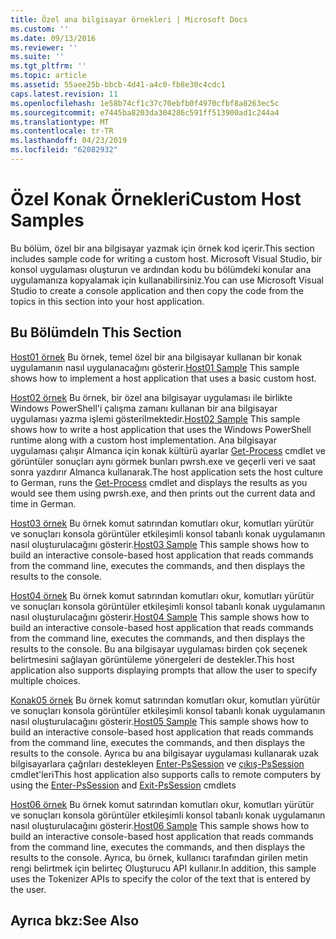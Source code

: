 ```yaml
---
title: Özel ana bilgisayar örnekleri | Microsoft Docs
ms.custom: ''
ms.date: 09/13/2016
ms.reviewer: ''
ms.suite: ''
ms.tgt_pltfrm: ''
ms.topic: article
ms.assetid: 55aee25b-bbcb-4d41-a4c0-fb8e30c4cdc1
caps.latest.revision: 11
ms.openlocfilehash: 1e58b74cf1c37c70ebfb0f4970cfbf8a8263ec5c
ms.sourcegitcommit: e7445ba8203da304286c591ff513900ad1c244a4
ms.translationtype: MT
ms.contentlocale: tr-TR
ms.lasthandoff: 04/23/2019
ms.locfileid: "62082932"
---
```

# <a name="custom-host-samples"></a><span data-ttu-id="5801a-102">Özel Konak Örnekleri</span><span class="sxs-lookup"><span data-stu-id="5801a-102">Custom Host Samples</span></span>

<span data-ttu-id="5801a-103">Bu bölüm, özel bir ana bilgisayar yazmak için örnek kod içerir.</span><span class="sxs-lookup"><span data-stu-id="5801a-103">This section includes sample code for writing a custom host.</span></span> <span data-ttu-id="5801a-104">Microsoft Visual Studio, bir konsol uygulaması oluşturun ve ardından kodu bu bölümdeki konular ana uygulamanıza kopyalamak için kullanabilirsiniz.</span><span class="sxs-lookup"><span data-stu-id="5801a-104">You can use Microsoft Visual Studio to create a console application and then copy the code from the topics in this section into your host application.</span></span>

## <a name="in-this-section"></a><span data-ttu-id="5801a-105">Bu Bölümde</span><span class="sxs-lookup"><span data-stu-id="5801a-105">In This Section</span></span>

 <span data-ttu-id="5801a-106">[Host01 örnek](./host01-sample.md) Bu örnek, temel özel bir ana bilgisayar kullanan bir konak uygulamanın nasıl uygulanacağını gösterir.</span><span class="sxs-lookup"><span data-stu-id="5801a-106">[Host01 Sample](./host01-sample.md) This sample shows how to implement a host application that uses a basic custom host.</span></span>

 <span data-ttu-id="5801a-107">[Host02 örnek](./host02-sample.md) Bu örnek, bir özel ana bilgisayar uygulaması ile birlikte Windows PowerShell'i çalışma zamanı kullanan bir ana bilgisayar uygulaması yazma işlemi gösterilmektedir.</span><span class="sxs-lookup"><span data-stu-id="5801a-107">[Host02 Sample](./host02-sample.md) This sample shows how to write a host application that uses the Windows PowerShell runtime along with a custom host implementation.</span></span> <span data-ttu-id="5801a-108">Ana bilgisayar uygulaması çalışır Almanca için konak kültürü ayarlar [Get-Process](/powershell/module/Microsoft.PowerShell.Management/Get-Process) cmdlet ve görüntüler sonuçları aynı görmek bunları pwrsh.exe ve geçerli veri ve saat sonra yazdırır Almanca kullanarak.</span><span class="sxs-lookup"><span data-stu-id="5801a-108">The host application sets the host culture to German, runs the [Get-Process](/powershell/module/Microsoft.PowerShell.Management/Get-Process) cmdlet and displays the results as you would see them using pwrsh.exe, and then prints out the current data and time in German.</span></span>

 <span data-ttu-id="5801a-109">[Host03 örnek](./host03-sample.md) Bu örnek komut satırından komutları okur, komutları yürütür ve sonuçları konsola görüntüler etkileşimli konsol tabanlı konak uygulamanın nasıl oluşturulacağını gösterir.</span><span class="sxs-lookup"><span data-stu-id="5801a-109">[Host03 Sample](./host03-sample.md) This sample shows how to build an interactive console-based host application that reads commands from the command line, executes the commands, and then displays the results to the console.</span></span>

 <span data-ttu-id="5801a-110">[Host04 örnek](./host04-sample.md) Bu örnek komut satırından komutları okur, komutları yürütür ve sonuçları konsola görüntüler etkileşimli konsol tabanlı konak uygulamanın nasıl oluşturulacağını gösterir.</span><span class="sxs-lookup"><span data-stu-id="5801a-110">[Host04 Sample](./host04-sample.md) This sample shows how to build an interactive console-based host application that reads commands from the command line, executes the commands, and then displays the results to the console.</span></span> <span data-ttu-id="5801a-111">Bu ana bilgisayar uygulaması birden çok seçenek belirtmesini sağlayan görüntüleme yönergeleri de destekler.</span><span class="sxs-lookup"><span data-stu-id="5801a-111">This host application also supports displaying prompts that allow the user to specify multiple choices.</span></span>

 <span data-ttu-id="5801a-112">[Konak05 örnek](./host05-sample.md) Bu örnek komut satırından komutları okur, komutları yürütür ve sonuçları konsola görüntüler etkileşimli konsol tabanlı konak uygulamanın nasıl oluşturulacağını gösterir.</span><span class="sxs-lookup"><span data-stu-id="5801a-112">[Host05 Sample](./host05-sample.md) This sample shows how to build an interactive console-based host application that reads commands from the command line, executes the commands, and then displays the results to the console.</span></span> <span data-ttu-id="5801a-113">Ayrıca bu ana bilgisayar uygulaması kullanarak uzak bilgisayarlara çağrıları destekleyen [Enter-PsSession](/powershell/module/Microsoft.PowerShell.Core/Enter-PSSession) ve [çıkış-PsSession](/powershell/module/Microsoft.PowerShell.Core/Exit-PSSession) cmdlet'leri</span><span class="sxs-lookup"><span data-stu-id="5801a-113">This host application also supports calls to remote computers by using the [Enter-PsSession](/powershell/module/Microsoft.PowerShell.Core/Enter-PSSession) and [Exit-PsSession](/powershell/module/Microsoft.PowerShell.Core/Exit-PSSession) cmdlets</span></span>

 <span data-ttu-id="5801a-114">[Host06 örnek](./host06-sample.md) Bu örnek komut satırından komutları okur, komutları yürütür ve sonuçları konsola görüntüler etkileşimli konsol tabanlı konak uygulamanın nasıl oluşturulacağını gösterir.</span><span class="sxs-lookup"><span data-stu-id="5801a-114">[Host06 Sample](./host06-sample.md) This sample shows how to build an interactive console-based host application that reads commands from the command line, executes the commands, and then displays the results to the console.</span></span> <span data-ttu-id="5801a-115">Ayrıca, bu örnek, kullanıcı tarafından girilen metin rengi belirtmek için belirteç Oluşturucu API kullanır.</span><span class="sxs-lookup"><span data-stu-id="5801a-115">In addition, this sample uses the Tokenizer APIs to specify the color of the text that is entered by the user.</span></span>

## <a name="see-also"></a><span data-ttu-id="5801a-116">Ayrıca bkz:</span><span class="sxs-lookup"><span data-stu-id="5801a-116">See Also</span></span>
